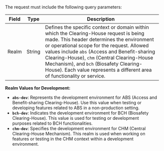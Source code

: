 The request must include the following query parameters:

| Field          | Type   | Description                        |
| -------------- | ------ | ---------------------------------- |
| Realm          | String | Defines the specific context or domain within which the Clearing-House request is being made. This header determines the environment or operational scope for the request. Allowed values include `abs` (Access and Benefit-sharing Clearing-House), `chm` (Central Clearing-House Mechanism), and `bch` (Biosafety Clearing-House). Each value represents a different area of functionality or service. |


**Realm Values for Development:**

- **`abs-dev`**: Represents the development environment for ABS (Access and Benefit-sharing Clearing-House). Use this value when testing or developing features related to ABS in a non-production setting.
- **`bch-dev`**: Indicates the development environment for BCH (Biosafety Clearing-House). This value is used for testing or development purposes related to BCH functionalities.
- **`chm-dev`**: Specifies the development environment for CHM (Central Clearing-House Mechanism). This realm is used when working on features or testing in the CHM context within a development environment.